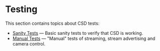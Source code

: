 # Testing

This section contains topics about CSD tests:

* [Sanity Tests](../test/sanity_tests.md) — Basic sanity tests to verify that CSD is working.
* [Manual Tests](../test/manual_tests.md) — "Manual" tests of streaming, stream advertising and camera control.
